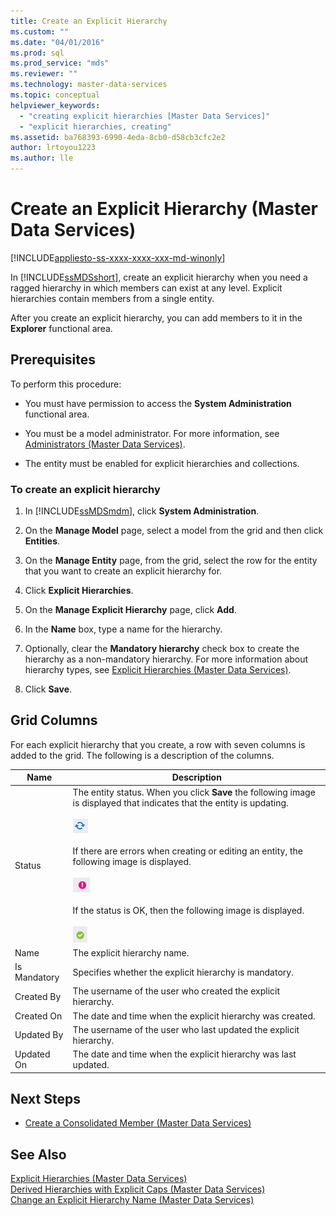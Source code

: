 ```yaml
---
title: Create an Explicit Hierarchy
ms.custom: ""
ms.date: "04/01/2016"
ms.prod: sql
ms.prod_service: "mds"
ms.reviewer: ""
ms.technology: master-data-services
ms.topic: conceptual
helpviewer_keywords: 
  - "creating explicit hierarchies [Master Data Services]"
  - "explicit hierarchies, creating"
ms.assetid: ba768393-6990-4eda-8cb0-d58cb3cfc2e2
author: lrtoyou1223
ms.author: lle
---
```

# Create an Explicit Hierarchy (Master Data Services)

[!INCLUDE[appliesto-ss-xxxx-xxxx-xxx-md-winonly](../includes/appliesto-ss-xxxx-xxxx-xxx-md-winonly.md)]

  In [!INCLUDE[ssMDSshort](../includes/ssmdsshort-md.md)], create an explicit hierarchy when you need a ragged hierarchy in which members can exist at any level. Explicit hierarchies contain members from a single entity.  
  
 After you create an explicit hierarchy, you can add members to it in the **Explorer** functional area.  
  
## Prerequisites  
 To perform this procedure:  
  
-   You must have permission to access the **System Administration** functional area.  
  
-   You must be a model administrator. For more information, see [Administrators &#40;Master Data Services&#41;](../master-data-services/administrators-master-data-services.md).  
  
-   The entity must be enabled for explicit hierarchies and collections.  
  
### To create an explicit hierarchy  
  
1.  In [!INCLUDE[ssMDSmdm](../includes/ssmdsmdm-md.md)], click **System Administration**.  
  
2.  On the **Manage Model** page, select a model from the grid and then click **Entities**.  
  
3.  On the **Manage Entity** page, from the grid, select the row for the entity that you want to create an explicit hierarchy for.  
  
4.  Click **Explicit Hierarchies**.  
  
5.  On the **Manage Explicit Hierarchy** page, click **Add**.  
  
6.  In the **Name** box, type a name for the hierarchy.  
  
7.  Optionally, clear the **Mandatory hierarchy** check box to create the hierarchy as a non-mandatory hierarchy. For more information about hierarchy types, see [Explicit Hierarchies &#40;Master Data Services&#41;](../master-data-services/explicit-hierarchies-master-data-services.md).  
  
8.  Click **Save**.  
  
## Grid Columns  
 For each explicit hierarchy that you create, a row with seven columns is added to the grid. The following is a description of the columns.  
  
|Name|Description|  
|----------|-----------------|  
|Status|The entity status. When you click **Save** the following image is displayed that indicates that the entity is updating.<br /><br /> ![Icon for updating status](../master-data-services/media/mds-statusicon-updating.png "Icon for updating status")<br /><br /> If there are errors when creating or editing an entity, the following image is displayed.<br /><br /> ![Icon for error status](../master-data-services/media/mds-statusicon-error.png "Icon for error status")<br /><br /> If the status is OK, then the following image is displayed.<br /><br /> ![Icon for OK status](../master-data-services/media/mds-statusicon-ok.png "Icon for OK status")|  
|Name|The explicit hierarchy name.|  
|Is Mandatory|Specifies whether the explicit hierarchy is mandatory.|  
|Created By|The username of the user who created the explicit hierarchy.|  
|Created On|The date and time when the explicit hierarchy was created.|  
|Updated By|The username of the user who last updated the explicit hierarchy.|  
|Updated On|The date and time when the explicit hierarchy was last updated.|  
  
## Next Steps  
  
-   [Create a Consolidated Member &#40;Master Data Services&#41;](../master-data-services/create-a-consolidated-member-master-data-services.md)  
  
  
  
## See Also  
 [Explicit Hierarchies &#40;Master Data Services&#41;](../master-data-services/explicit-hierarchies-master-data-services.md)   
 [Derived Hierarchies with Explicit Caps &#40;Master Data Services&#41;](../master-data-services/derived-hierarchies-with-explicit-caps-master-data-services.md)   
 [Change an Explicit Hierarchy Name &#40;Master Data Services&#41;](../master-data-services/change-an-explicit-hierarchy-name-master-data-services.md)  
  
  

